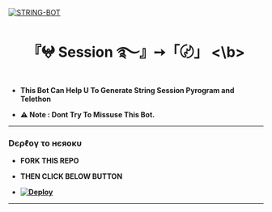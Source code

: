 [![STRING-BOT](https://graph.org/file/c9ac4314d26c77711986d.jpg)](https://t.me/LegendSessionBot)

<h1 align="center">
<b> 『𖤍 Session ࿐』➙「〄」 <\b>
</h1>

- This Bot Can Help U To Generate String Session Pyrogram and Telethon 

- ⚠️ Note : Dont Try To Missuse This Bot.

------------
<h3> Dєρℓογ το нєяοκυ </h3>

- FORK THIS REPO

- THEN CLICK BELOW BUTTON 

- [![Deploy](https://www.herokucdn.com/deploy/button.svg)](https://heroku.com/deploy)

------------
